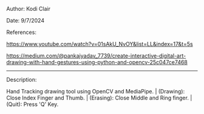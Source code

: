 Author: Kodi Clair

Date: 9/7/2024

References: 

https://www.youtube.com/watch?v=01sAkU_NvOY&list=LL&index=17&t=5s   
            
https://medium.com/@pankajyadav_7739/create-interactive-digital-art-drawing-with-hand-gestures-using-python-and-opencv-25c047ce7468

            
--------------------------------------------------------------------------
Description:

  Hand Tracking drawing tool using OpenCV and MediaPipe. |
  (Drawing): Close Index Finger and Thumb. |
  (Erasing): Close Middle and Ring finger. |
  (Quit): Press 'Q' Key.
